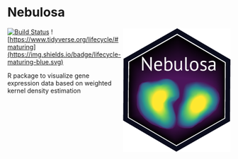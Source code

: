 # Nebulosa

<img src="man/figure/logo.png" align="right" height="280"/>

[![Build Status](https://travis-ci.org/powellgenomicslab/Nebulosa.svg?branch=master)](https://travis-ci.org/powellgenomicslab/Nebulosa)
![https://www.tidyverse.org/lifecycle/#maturing](https://img.shields.io/badge/lifecycle-maturing-blue.svg)

R package to visualize gene expression data based on weighted kernel density estimation
